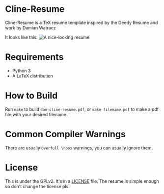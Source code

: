 # Cline-Resume
Cline-Resume is a TeX resume template inspired by the Deedy Resume and work by Damian Watracz

It looks like this:
![A nice-looking resume](../loremipsum/exampleresume.png)

# Requirements
  - Python 3
  - A LaTeX distribution

# How to Build
Run `make` to build `dan-cline-resume.pdf`, or `make filename.pdf` to make a pdf file with your desired filename.

# Common Compiler Warnings
There are usually `Overfull \hbox` warnings, you can usually ignore them.

# License
This is under the GPLv2.
It's in a [LICENSE](./LICENSE) file.
The resume is simple enough so don't change the license pls.
